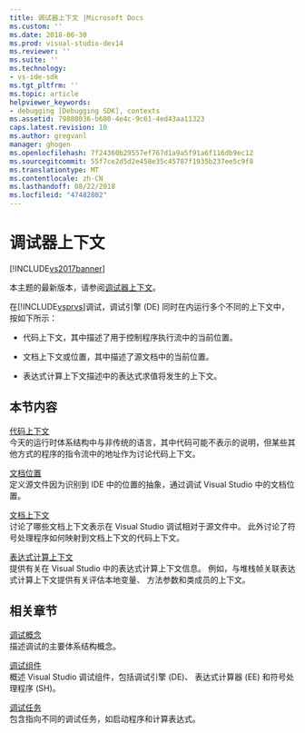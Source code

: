 ```yaml
---
title: 调试器上下文 |Microsoft Docs
ms.custom: ''
ms.date: 2018-06-30
ms.prod: visual-studio-dev14
ms.reviewer: ''
ms.suite: ''
ms.technology:
- vs-ide-sdk
ms.tgt_pltfrm: ''
ms.topic: article
helpviewer_keywords:
- debugging [Debugging SDK], contexts
ms.assetid: 79808036-b680-4e4c-9c61-4ed43aa11323
caps.latest.revision: 10
ms.author: gregvanl
manager: ghogen
ms.openlocfilehash: 7f24360b29557ef767d1a9a5f91a6f116db9ec12
ms.sourcegitcommit: 55f7ce2d5d2e458e35c45787f1935b237ee5c9f8
ms.translationtype: MT
ms.contentlocale: zh-CN
ms.lasthandoff: 08/22/2018
ms.locfileid: "47482802"
---
```

# <a name="debugger-contexts"></a>调试器上下文
[!INCLUDE[vs2017banner](../../includes/vs2017banner.md)]

本主题的最新版本，请参阅[调试器上下文](https://docs.microsoft.com/visualstudio/extensibility/debugger/debugger-contexts)。  
  
在[!INCLUDE[vsprvs](../../includes/vsprvs-md.md)]调试，调试引擎 (DE) 同时在内运行多个不同的上下文中，按如下所示：  
  
-   代码上下文，其中描述了用于控制程序执行流中的当前位置。  
  
-   文档上下文或位置，其中描述了源文档中的当前位置。  
  
-   表达式计算上下文描述中的表达式求值将发生的上下文。  
  
## <a name="in-this-section"></a>本节内容  
 [代码上下文](../../extensibility/debugger/code-context.md)  
 今天的运行时体系结构中与非传统的语言，其中代码可能不表示的说明，但某些其他方式的程序的指令流中的地址作为讨论代码上下文。  
  
 [文档位置](../../extensibility/debugger/document-position.md)  
 定义源文件因为识别到 IDE 中的位置的抽象，通过调试 Visual Studio 中的文档位置。  
  
 [文档上下文](../../extensibility/debugger/document-context.md)  
 讨论了哪些文档上下文表示在 Visual Studio 调试相对于源文件中。 此外讨论了符号处理程序如何映射到文档上下文的代码上下文。  
  
 [表达式计算上下文](../../extensibility/debugger/expression-evaluation-context.md)  
 提供有关在 Visual Studio 中的表达式计算上下文信息。 例如，与堆栈帧关联表达式计算上下文提供有关评估本地变量、 方法参数和类成员的上下文。  
  
## <a name="related-sections"></a>相关章节  
 [调试概念](../../extensibility/debugger/debugger-concepts.md)  
 描述调试的主要体系结构概念。  
  
 [调试组件](../../extensibility/debugger/debugger-components.md)  
 概述 Visual Studio 调试组件，包括调试引擎 (DE)、 表达式计算器 (EE) 和符号处理程序 (SH)。  
  
 [调试任务](../../extensibility/debugger/debugging-tasks.md)  
 包含指向不同的调试任务，如启动程序和计算表达式。

